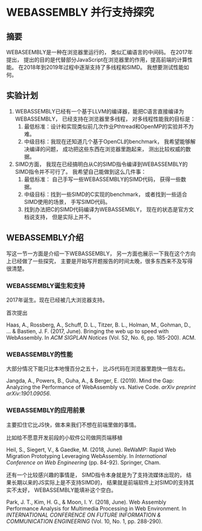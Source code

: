 # WEBASSEMBLY 并行支持探究

## 摘要

WEBASEEMBLY是一种在浏览器里运行的， 类似汇编语言的中间码。 在2017年提出， 提出的目的是代替部分JavaScript在浏览器里的作用，提高前端的计算性能。 在2018年到2019年过程中逐渐支持了多线程和SIMD。 我想要测试性能如何。 

## 实验计划

1. WEBASSEMBLY已经有一个基于LLVM的编译器，能把C语言直接编译为WEBASSEMBLY， 已经支持在浏览器里多线程， 对多线程性能我的目标是：
   1. 最低标准：设计和实现类似前几次作业Pthtread和OpenMP的实验并不为难。 
   2. 中级目标：我现在还知道几个基于OpenCL的benchmark， 我希望能够解决编译的问题， 成功把这些东西在浏览器里跑起来， 测出比较权威的数据。
2. SIMD方面， 我现在已经搞明白从C的SIMD指令编译到WEBASSEMBLY的SIMD指令并不可行了。 我希望自己能做到这么几件事：
   1. 最低标准： 自己手写一些WEBASSEMBLY的SIMD代码， 获得一些数据。
   2. 中级目标：找到一些SIMD的C实现的benchmark， 或者找到一些适合SIMD使用的场景， 手写SIMD代码。
   3. 找到办法把C的SIMD代码编译为WEBASSEMBLY， 现在的状态是官方文档说支持， 但是实际上并不。 

## WEBASSEMBLY介绍

写这一节一方面是介绍一下WEBASSEMBLY， 另一方面也展示一下我在这个方向上已经做了一些探究， 主要是开始写开题报告的时间太晚，很多东西来不及写得很清楚。 

### WEBASSEMBLY诞生和支持

2017年诞生。现在已经被几大浏览器支持。

首次提出

Haas, A., Rossberg, A., Schuff, D. L., Titzer, B. L., Holman, M., Gohman, D., ... & Bastien, J. F. (2017, June). Bringing the web up to speed with WebAssembly. In *ACM SIGPLAN Notices* (Vol. 52, No. 6, pp. 185-200). ACM.

### WEBASSEMBLY的性能

大部分情况下能只比本地慢百分之五十， 比JS代码在浏览器里跑快一倍左右。

Jangda, A., Powers, B., Guha, A., & Berger, E. (2019). Mind the Gap: Analyzing the Performance of WebAssembly vs. Native Code. *arXiv preprint arXiv:1901.09056*.

### WEBASSEMBLY的应用前景

主要扣住它比JS快，做本来我们不想在前端里做的事情。 

比如给不愿意开发前段的小软件公司做网页端移植

Heil, S., Siegert, V., & Gaedke, M. (2018, June). ReWaMP: Rapid Web Migration Prototyping Leveraging WebAssembly. In *International Conference on Web Engineering* (pp. 84-92). Springer, Cham.



还有一个比较感兴趣的事情是， SIMD指令本身就是为了支持流媒体出现的， 结果长期以来的JS实际上是不支持SIMD的， 结果就是前端软件上对SIMD的支持其实不太好， WEBASSEMBLY能填补这个空白。

Park, J. T., Kim, H. G., & Moon, I. Y. (2018, June). Web Assembly Performance Analysis for Multimedia Processing in Web Environment. In *INTERNATIONAL CONFERENCE ON FUTURE INFORMATION & COMMUNICATION ENGINEERING* (Vol. 10, No. 1, pp. 288-290).